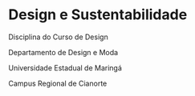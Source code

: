 # Design e Sustentabilidade
Disciplina do Curso de Design

Departamento de Design e Moda

Universidade Estadual de Maringá

Campus Regional de Cianorte
